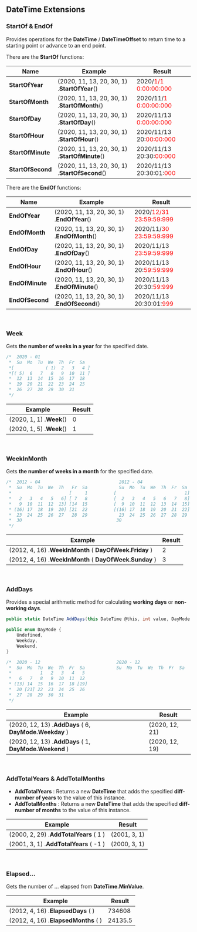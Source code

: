 ## DateTime Extensions

### StartOf & EndOf

Provides operations for the **DateTime** / **DateTimeOffset** to return time to a starting point or advance to an end point.

There are the **StartOf**  functions:

| Name              | Example                                        | Result                                         |
| ----------------- | ---------------------------------------------- | ---------------------------------------------- |
| **StartOfYear**   | (2020, 11, 13, 20, 30, 1) .**StartOfYear**()   | 2020/<font color=red>1/1 0:00:00:000</font>    |
| **StartOfMonth**  | (2020, 11, 13, 20, 30, 1) .**StartOfMonth**()  | 2020/11/<font color=red>1 0:00:00:000</font>   |
| **StartOfDay**    | (2020, 11, 13, 20, 30, 1) .**StartOfDay**()    | 2020/11/13 <font color=red>0:00:00:000</font>  |
| **StartOfHour**   | (2020, 11, 13, 20, 30, 1) .**StartOfHour**()   | 2020/11/13 20:<font color=red>00:00:000</font> |
| **StartOfMinute** | (2020, 11, 13, 20, 30, 1) .**StartOfMinute**() | 2020/11/13 20:30:<font color=red>00:000</font> |
| **StartOfSecond** | (2020, 11, 13, 20, 30, 1) .**StartOfSecond**() | 2020/11/13 20:30:01:<font color=red>000</font> |

There are the **EndOf**  functions:

| Name            | Example                                      | Result                                         |
| --------------- | -------------------------------------------- | ---------------------------------------------- |
| **EndOfYear**   | (2020, 11, 13, 20, 30, 1) .**EndOfYear**()   | 2020/<font color=red>12/31 23:59:59:999</font> |
| **EndOfMonth**  | (2020, 11, 13, 20, 30, 1) .**EndOfMonth**()  | 2020/11/<font color=red>30 23:59:59:999</font> |
| **EndOfDay**    | (2020, 11, 13, 20, 30, 1) .**EndOfDay**()    | 2020/11/13 <font color=red>23:59:59:999</font> |
| **EndOfHour**   | (2020, 11, 13, 20, 30, 1) .**EndOfHour**()   | 2020/11/13 20:<font color=red>59:59:999</font> |
| **EndOfMinute** | (2020, 11, 13, 20, 30, 1) .**EndOfMinute**() | 2020/11/13 20:30:<font color=red>59:999</font> |
| **EndOfSecond** | (2020, 11, 13, 20, 30, 1) .**EndOfSecond**() | 2020/11/13 20:30:01:<font color=red>999</font> |

<br/>

### Week

Gets **the number of weeks in a year** for the specified date.

```csharp
/*  2020 - 01
 *  Su  Mo  Tu  We  Th  Fr  Sa
 *[            ( 1)  2   3   4 ]
 *[( 5)  6   7   8   9  10  11 ]
 *  12  13  14  15  16  17  18
 *  19  20  21  22  23  24  25
 *  26  27  28  29  30  31
 */
```

| Example                  | Result |
| ------------------------ | ------ |
| (2020, 1, 1) .**Week**() | 0      |
| (2020, 1, 5) .**Week**() | 1      |

<br/>

### WeekInMonth

Gets **the number of weeks in a month** for the specified date.

```csharp
/*  2012 - 04                              2012 - 04
 *  Su  Mo  Tu  We  Th   Fr  Sa            Su  Mo  Tu  We  Th  Fr  Sa
 *                      [     1          [                          1]
 *   2   3   4   5   6] [ 7   8          [  2   3   4   5   6   7   8]
 *   9  10  11  12  13] [14  15          [  9  10  11  12  13  14  15]
 * (16) 17  18  19  20] [21  22          [(16) 17  18  19  20  21  22]
 *  23  24  25  26  27   28  29            23  24  25  26  27  28  29
 *  30                                    30
 */
```

| Example                                                 | Result |
| ------------------------------------------------------- | ------ |
| (2012, 4, 16) .**WeekInMonth** ( **DayOfWeek.Friday** ) | 2      |
| (2012, 4, 16) .**WeekInMonth** ( **DayOfWeek.Sunday** ) | 3      |

<br/>

### AddDays

Provides a special arithmetic method for calculating **working days** or **non-working days**.

```csharp
public static DateTime AddDays(this DateTime @this, int value, DayMode mode)
```

```csharp
public enum DayMode {
    Undefined,
    Weekday,
    Weekend,
}
```

```csharp
/*  2020 - 12                             2020 - 12
 *  Su  Mo  Tu  We  Th  Fr  Sa            Su  Mo  Tu  We  Th  Fr  Sa
 *           1   2   3   4   5
 *   6   7   8   9  10  11  12
 * (13) 14  15  16  17  18 [19]
 *  20 [21] 22  23  24  25  26
 *  27  28  29  30  31
 */
```

| Example                                                | Result         |
| ------------------------------------------------------ | -------------- |
| (2020, 12, 13) .**AddDays** ( 6, **DayMode.Weekday** ) | (2020, 12, 21) |
| (2020, 12, 13) .**AddDays** ( 1, **DayMode.Weekend** ) | (2020, 12, 19) |

<br/>

### AddTotalYears & AddTotalMonths

- **AddTotalYears** : Returns a new **DateTime** that adds the specified **diff-number of years** to the value of this instance.
- **AddTotalMonths** : Returns a new **DateTime** that adds the specified **diff-number of months** to the value of this instance.

| Example                                | Result       |
| -------------------------------------- | ------------ |
| (2000, 2, 29) .**AddTotalYears** ( 1 ) | (2001, 3, 1) |
| (2001, 3, 1) .**AddTotalYears** ( -1 ) | (2000, 3, 1) |

<br/>

### Elapsed...

Gets the number of ... elapsed from **DateTime.MinValue**.

| Example                              | Result  |
| ------------------------------------ | ------- |
| (2012, 4, 16) .**ElapsedDays** ( )   | 734608  |
| (2012, 4, 16) .**ElapsedMonths** ( ) | 24135.5 |

<br/>

